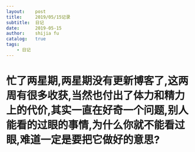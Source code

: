 ```yaml
---
layout:    post
title:     2019/05/15记录
subtitle:  日记
date:      2019-05-15
author:    shijia fu
catalog:   true
tags:
    - 日记
---
```


# 忙了两星期,两星期没有更新博客了,这两周有很多收获,当然也付出了体力和精力上的代价,其实一直在好奇一个问题,别人能看的过眼的事情,为什么你就不能看过眼,难道一定是要把它做好的意思?     


